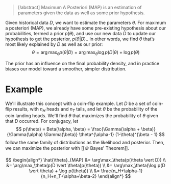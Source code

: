 > [!abstract]
> Maximum A Posteriori (MAP) is an estimation of parameters given the data as well as some prior hypothesis.

Given historical data $D$, we want to estimate the parameters $\theta$. For maximum a posteriori (MAP), we already have some pre-existing hypothesis about our probabilities, termed a prior $p(\theta)$, and use our new data $D$ to update our hypothesis to get the posterior, $p(\theta \vert D)$.. In other words, we find $\theta$ that’s most likely explained by $D$ as well as our prior: 
$$
\theta = \arg\max_\theta p(\theta \vert D) = \arg\max_\theta \log p(D \vert \theta) + \log p(\theta)
$$


The prior has an influence on the final probability density, and in practice biases our model toward a smoother, simpler distribution.

# Example
We'll illustrate this concept with a coin-flip example. Let $D$ be a set of coin-flip results, with $n_H$ heads and $n_T$ tails, and let $\theta$ be the probability of the coin landing heads. We'll find $\theta$ that maximizes the probability of $\theta$ given that $D$ occurred. For conjugacy, let 
$$
p(\theta) = Beta(\alpha, \beta) = \frac{\Gamma(\alpha + \beta)}{\Gamma(\alpha) \Gamma(\beta)} \theta^{\alpha-1} (1-\theta)^{\beta - 1}
$$
follow the same family of distributions as the likelihood and posterior. Then, we can maximize the posterior with [[🪙 Bayes' Theorem]].

$$
 \begin{align*} \hat{\theta}_{MAP} &= \arg\max_\theta(p(\theta \vert D)) \\ &= \arg\max_\theta(p(D \vert \theta)p(\theta)) \\ &= \arg\max_\theta(\log p(D \vert \theta) + \log p(\theta)) \\ &= \frac{n_H+\alpha-1}{n_H+n_T+\alpha+\beta-2} \end{align*} 
$$
